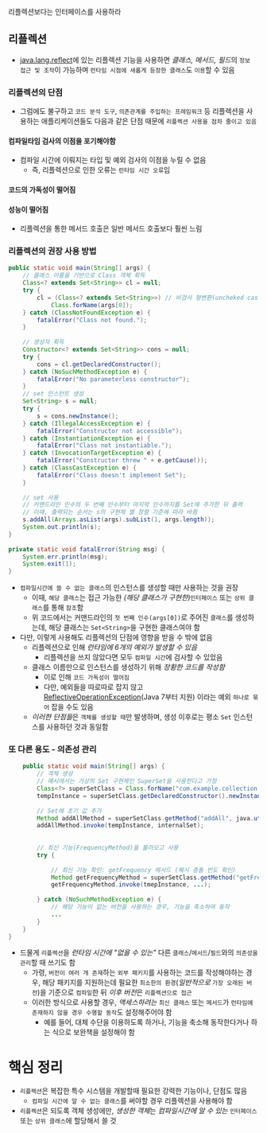 리플렉션보다는 인터페이스를 사용하라
## 리플렉션
- [java.lang.reflect](https://docs.oracle.com/javase/8/docs/api/java/lang/reflect/package-summary.html)에 있는 리플렉션 기능을 사용하면 *클래스, 메서드, 필드*의 `정보 접근 및 조작`이 가능하며 `런타임 시점에 새롭게 등장한 클래스`도 `이용`할 수 있음
### 리플렉션의 단점
- 그럼에도 불구하고 `코드 분석 도구`, `의존관계를 주입하는 프레임워크` 등 리플렉션을 사용하는 애플리케이션들도 다음과 같은 단점 때문에 `리플렉션 사용을 점차 줄이고 있음`
#### 컴파일타임 검사의 이점을 포기해야함
- 컴파일 시간에 이뤄지는 타입 및 예외 검사의 이점을 누릴 수 없음
	- 즉, 리플렉션으로 인한 오류는 `런타임 시간 오류`임
#### 코드의 가독성이 떨어짐
#### 성능이 떨어짐
- 리플렉션을 통한 메서드 호출은 일반 메서드 호출보다 훨씬 느림
### 리플렉션의 권장 사용 방법
```java
public static void main(String[] args) {
	// 클래스 이름을 기반으로 Class 객체 획득
	Class<? extends Set<String>> cl = null;
	try {
		cl = (Class<? extends Set<String>>) // 비검사 형변환(uncheked cast). 이로 인해 컴파일 시 비검사 형변환 경고가 표시됨
			Class.forName(args[0]);
	} catch (ClassNotFoundException e) {
		fatalError("Class not found.");
	}
	
	// 생성자 획득
	Constructor<? extends Set<String>> cons = null;
	try {
		cons = cl.getDeclaredConstructor();
	} catch (NoSuchMethodException e) {
		fatalError("No parameterless constructor");
	}
	// set 인스턴트 생성
	Set<String> s = null;
	try {
		s = cons.newInstance();
	} catch (IllegalAccessException e) {
		fatalError("Constructor not accessible");
	} catch (InstantiationException e) {
		fatalError("Class not instantiable.");
	} catch (InvocationTargetException e) {
		fatalError("Constructor threw " + e.getCause());
	} catch (ClassCastException e) {
		fatalError("Class doesn't implement Set");
	}
	
	// set 사용
	// 커맨드라인 인수의 두 번째 인수부터 마지막 인수까지를 Set에 추가한 뒤 출력
	// 이때, 출력되는 순서는 s의 구현체 별 정렬 기준에 따라 바뀜
	s.addAll(Arrays.asList(args).subList(1, args.length));
	System.out.println(s);
}
	
private static void fatalError(String msg) {
	System.err.println(msg);
	System.exit(1);
}
```
- `컴파일시간에 쓸 수 없는 클래스`의 인스턴스를 생성할 때만 사용하는 것을 권장
	- 이때, `해당 클래스`는 접근 가능한 *(해당 클래스가 구현한)*`인터페이스` 또는 `상위 클래스`를 통해 `참조`함
	- 위 코드에서는 커맨드라인의 `첫 번째 인수(args[0])`로 주어진 `클래스`를 생성하는데, 해당 클래스는 `Set<String>`을 구현한 클래스여야 함
- 다만, 이렇게 사용해도 리플렉션의 단점에 영향을 받을 수 밖에 없음
	- 리플렉션으로 인해 *런타임에 6개의 예외가 발생할 수 있음*
		- 리플렉션을 쓰지 않았다면 모두 `컴파일 시간`에 검사할 수 있었음
	- 클래스 이름만으로 인스턴스를 생성하기 위해 *장황한 코드를 작성함*
		- 이로 인해 `코드 가독성이 떨어짐`
		- 다만, 예외들을 따로따로 잡지 않고 [ReflectiveOperationException](https://docs.oracle.com/javase/8/docs/api/java/lang/ReflectiveOperationException.html)(Java 7부터 지원) 이라는 예외 `하나로 묶어` 잡을 수도 있음
	- *이러한 단점들*은 `객체를 생성할 때`만 발생하며, 생성 이후로는 평소 `Set` 인스턴스를 사용하던 것과 동일함
### 또 다른 용도 - 의존성 관리
```java
    public static void main(String[] args) {
		// 객체 생성
		// 예시에서는 가상의 Set 구현체인 SuperSet을 사용한다고 가정
		Class<?> superSetClass = Class.forName("com.example.collection.SuperSet"); 
		tempInstance = superSetClass.getDeclaredConstructor().newInstance();
		
		// Set에 초기 값 추가
		Method addAllMethod = superSetClass.getMethod("addAll", java.util.Collection.class);
        addAllMethod.invoke(tempInstance, internalSet);
            
        
		// 최신 기능(FrequencyMethod)을 불러오고 사용
		try {
			
			// 최신 기능 확인: getFrequency 메서드 (해시 충돌 빈도 확인)
			Method getFrequencyMethod = superSetClass.getMethod("getFrequency", Object.class);
			getFrequencyMethod.invoke(tmepInstance, ...);
			
		} catch (NoSuchMethodException e) {
			// 해당 기능이 없는 버전을 사용하는 경우, 기능을 축소하여 동작
			...
		}
    }
}
```
- 드물게 `리플렉션`을 *런타임 시간에 "없을 수 있는"* 다른 `클래스`/`메서드`/`필드`와의 `의존성을 관리`할 때 쓰기도 함
	- 가령, `버전이 여러 개 존재`하는 `외부 패키지`를 사용하는 코드를 작성해야하는 경우, 해당 패키지를 지원하는데 필요한 `최소한의 환경`(*일반적으로* `가장 오래된 버전`)을 기준으로 `컴파일`한 뒤 *이후 버전*은 `리플렉션으로 접근`
	- 이러한 방식으로 사용할 경우, *액세스하려는* `최신 클래스` 또는 `메서드`가 `런타임에 존재하지 않을 경우 수행할 동작`도 설정해주어야 함
		- 예를 들어, 대체 수단을 이용하도록 하거나, 기능을 축소해 동작한다거나 하는 식으로 보완책을 설정해야 함
# 핵심 정리
- `리플렉션`은 복잡한 특수 시스템을 개발할때 필요한 강력한 기능이나, 단점도 많음
	- `컴파일 시간에 알 수 없는 클래스`를 써야할 경우 리플렉션을 사용해야 함
- `리플렉션`은 되도록 객체 생성에만, *생성한 객체*는 *컴파일시간에 알 수 있는* `인터페이스` 또는 `상위 클래스`에 할당해서 쓸 것